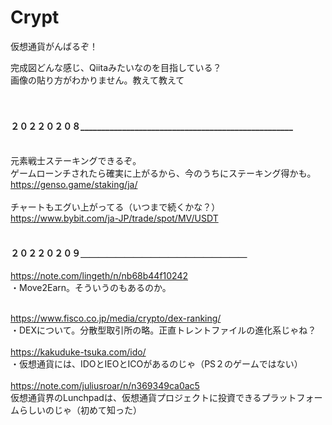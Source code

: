 # Crypt
仮想通貨がんばるぞ！

完成図どんな感じ、Qiitaみたいなのを目指している？<br>
画像の貼り方がわかりません。教えて教えて
<br><br><br>


#### ２０２２０２０８___________________________________________________<br><br>
元素戦士ステーキングできるぞ。<br>
ゲームローンチされたら確実に上がるから、今のうちにステーキング得かも。<br>
https://genso.game/staking/ja/<br>
<br>
チャートもエグい上がってる（いつまで続くかな？）<br>
https://www.bybit.com/ja-JP/trade/spot/MV/USDT<br><br>

#### ２０２２０２０９＿＿＿＿＿＿＿＿＿＿＿＿＿＿＿＿＿＿＿<br>
https://note.com/lingeth/n/nb68b44f10242
<br>・Move2Earn。そういうのもあるのか。<br><br>

https://www.fisco.co.jp/media/crypto/dex-ranking/ <br>
・DEXについて。分散型取引所の略。正直トレントファイルの進化系じゃね？<br>
<br>
https://kakuduke-tsuka.com/ido/
<br>
・仮想通貨には、IDOとIEOとICOがあるのじゃ（PS２のゲームではない）
<br><br>
https://note.com/juliusroar/n/n369349ca0ac5
<br>
仮想通貨界のLunchpadは、仮想通貨プロジェクトに投資できるプラットフォームらしいのじゃ（初めて知った）
